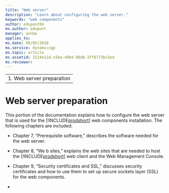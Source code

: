 ```yaml
---
title: "Web server"
description: "Learn about configuring the web server."
keywords: "web components"
author: edupont04
ms.author: edupont
manager: annbe
applies_to: 
ms.date: 09/05/2018
ms.service: dynamicsgp
ms.topic: article
ms.assetid: 3124e11d-c5ba-49b4-88d6-3ff8773bc5ed
ms.reviewer: 
---
```

|                            |
|----------------------------|
| 1.  Web server preparation |

<span id="_Toc498953295" class="anchor"></span>

# Web server preparation

This portion of the documentation explains how to configure the web server that is used for the [!INCLUDE[prodshort](../includes/prodshort.md)] web components installation. The following chapters are included:

-   Chapter 7, “Prerequisite software,” describes the software needed for the web server.

-   Chapter 8, “We b sites,” explains the web sites that are needed to host the [!INCLUDE[prodshort](../includes/prodshort.md)] web client and the Web Management Console.

-   Chapter 9, “Security certificates and SSL,” discusses security certificates and how to use them to set up secure sockets layer (SSL) for the web components.

-   

